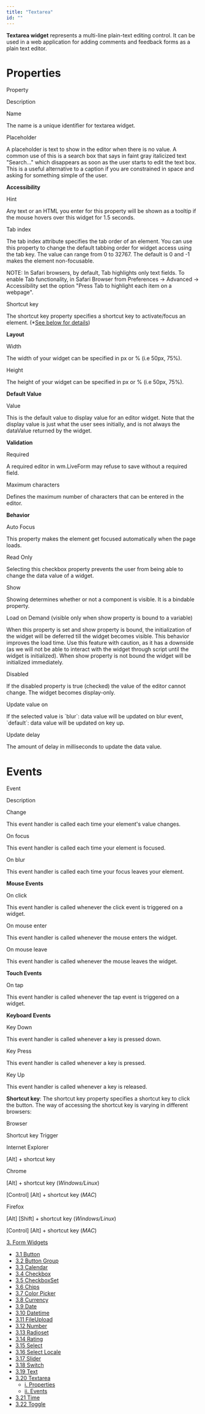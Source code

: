 ```yaml
---
title: "Textarea"
id: ""
---
```


**Textarea widget** represents a multi-line plain-text editing control. It can be used in a web application for adding comments and feedback forms as a plain text editor.

# Properties

Property

Description

Name

The name is a unique identifier for textarea widget.

Placeholder

A placeholder is text to show in the editor when there is no value. A common use of this is a search box that says in faint gray italicized text "Search..." which disappears as soon as the user starts to edit the text box. This is a useful alternative to a caption if you are constrained in space and asking for something simple of the user.

**Accessibility**

Hint

Any text or an HTML you enter for this property will be shown as a tooltip if the mouse hovers over this widget for 1.5 seconds.

Tab index

The tab index attribute specifies the tab order of an element. You can use this property to change the default tabbing order for widget access using the tab key. The value can range from 0 to 32767. The default is 0 and -1 makes the element non-focusable.

NOTE: In Safari browsers, by default, Tab highlights only text fields. To enable Tab functionality, in Safari Browser from Preferences -> Advanced -> Accessibility set the option "Press Tab to highlight each item on a webpage".

Shortcut key

The shortcut key property specifies a shortcut key to activate/focus an element. (\*[See below for details](#shortcut))

**Layout**

Width

The width of your widget can be specified in px or % (i.e 50px, 75%).

Height

The height of your widget can be specified in px or % (i.e 50px, 75%).

**Default Value**

Value

This is the default value to display value for an editor widget. Note that the display value is just what the user sees initially, and is not always the dataValue returned by the widget.

**Validation**

Required

A required editor in wm.LiveForm may refuse to save without a required field.

Maximum characters

Defines the maximum number of characters that can be entered in the editor.

**Behavior**

Auto Focus

This property makes the element get focused automatically when the page loads.

Read Only

Selecting this checkbox property prevents the user from being able to change the data value of a widget.

Show

Showing determines whether or not a component is visible. It is a bindable property.

Load on Demand (visible only when show property is bound to a variable)

When this property is set and show property is bound, the initialization of the widget will be deferred till the widget becomes visible. This behavior improves the load time. Use this feature with caution, as it has a downside (as we will not be able to interact with the widget through script until the widget is initialized). When show property is not bound the widget will be initialized immediately.

Disabled

If the disabled property is true (checked) the value of the editor cannot change. The widget becomes display-only.

Update value on

If the selected value is \`blur\`: data value will be updated on blur event, \`default\`: data value will be updated on key up.

Update delay

The amount of delay in milliseconds to update the data value.

# Events

Event

Description

Change

This event handler is called each time your element's value changes.

On focus

This event handler is called each time your element is focused.

On blur

This event handler is called each time your focus leaves your element.

**Mouse Events**

On click

This event handler is called whenever the click event is triggered on a widget.

On mouse enter

This event handler is called whenever the mouse enters the widget.

On mouse leave

This event handler is called whenever the mouse leaves the widget.

**Touch Events**

On tap

This event handler is called whenever the tap event is triggered on a widget.

**Keyboard Events**

Key Down

This event handler is called whenever a key is pressed down.

Key Press

This event handler is called whenever a key is pressed.

Key Up

This event handler is called whenever a key is released.

**Shortcut key**: The shortcut key property specifies a shortcut key to click the button. The way of accessing the shortcut key is varying in different browsers:

Browser

Shortcut key Trigger

Internet Explorer

\[Alt\] + shortcut key

Chrome

\[Alt\] + shortcut key (_Windows/Linux_)

\[Control\] \[Alt\] + shortcut key (_MAC_)

Firefox

\[Alt\] \[Shift\] + shortcut key (_Windows/Linux_)

\[Control\] \[Alt\] + shortcut key (_MAC_)

[3\. Form Widgets](/learn/app-development/widgets/widget-library/#form)

- [3.1 Button](/learn/app-development/widgets/form/button/)
- [3.2 Button Group](/learn/app-development/widgets/form/button-group/)
- [3.3 Calendar](/learn/app-development/widgets/form/calendar/)
- [3.4 Checkbox](/learn/app-development/widgets/form/checkbox/)
- [3.5 CheckboxSet](/learn/app-development/widgets/form/checkboxset/)
- [3.6 Chips](/learn/app-development/widgets/form-widgets/chips/)
- [3.7 Color Picker](/learn/app-development/widgets/form/color-picker/)
- [3.8 Currency](/learn/app-development/widgets/form/currency/)
- [3.9 Date](/learn/app-development/widgets/form-widgets/date-time-datetime/)
- [3.10 Datetime](/learn/app-development/widgets/form-widgets/date-time-datetime/)
- [3.11 FileUpload](/learn/app-development/widgets/form/file-upload/)
- [3.12 Number](/learn/app-development/widgets/form-widgets/number/)
- [3.13 Radioset](/learn/app-development/widgets/form/radioset/)
- [3.14 Rating](/learn/app-development/widgets/form/rating/)
- [3.15 Select](/learn/app-development/widgets/form/select/)
- [3.16 Select Locale](/learn/app-development/widgets/form/select-locale/)
- [3.17 Slider](/learn/app-development/widgets/form/slider/)
- [3.18 Switch](/learn/app-development/widgets/form/switch/)
- [3.19 Text](/learn/app-development/widgets/form/text/)
- [3.20 Textarea](#)
    - [i. Properties](#properties)
    - [ii. Events](#events)
- [3.21 Time](/learn/app-development/widgets/form-widgets/date-time-datetime/)
- [3.22 Toggle](/learn/app-development/widgets/form/toggle/)
